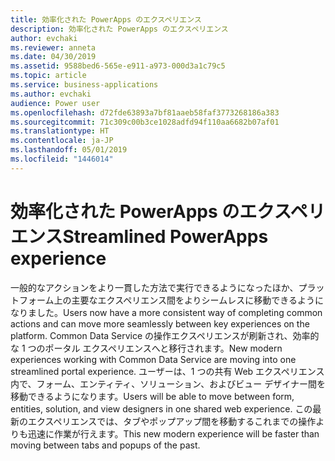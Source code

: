 ```yaml
---
title: 効率化された PowerApps のエクスペリエンス
description: 効率化された PowerApps のエクスペリエンス
author: evchaki
ms.reviewer: anneta
ms.date: 04/30/2019
ms.assetid: 9588bed6-565e-e911-a973-000d3a1c79c5
ms.topic: article
ms.service: business-applications
ms.author: evchaki
audience: Power user
ms.openlocfilehash: d72fde63893a7bf81aaeb58faf3773268186a383
ms.sourcegitcommit: 71c309c00b3ce1028adfd94f110aa6682b07af01
ms.translationtype: HT
ms.contentlocale: ja-JP
ms.lasthandoff: 05/01/2019
ms.locfileid: "1446014"
---
```

# <a name="streamlined-powerapps-experience"></a><span data-ttu-id="90a30-103">効率化された PowerApps のエクスペリエンス</span><span class="sxs-lookup"><span data-stu-id="90a30-103">Streamlined PowerApps experience</span></span>



<span data-ttu-id="90a30-104">一般的なアクションをより一貫した方法で実行できるようになったほか、プラットフォーム上の主要なエクスペリエンス間をよりシームレスに移動できるようになりました。</span><span class="sxs-lookup"><span data-stu-id="90a30-104">Users now have a more consistent way of completing common actions and can move more seamlessly between key experiences on the platform.</span></span>  <span data-ttu-id="90a30-105">Common Data Service の操作エクスペリエンスが刷新され、効率的な 1 つのポータル エクスペリエンスへと移行されます。</span><span class="sxs-lookup"><span data-stu-id="90a30-105">New modern experiences working with Common Data Service are moving into one streamlined portal experience.</span></span> <span data-ttu-id="90a30-106">ユーザーは、1 つの共有 Web エクスペリエンス内で、フォーム、エンティティ、ソリューション、およびビュー デザイナー間を移動できるようになります。</span><span class="sxs-lookup"><span data-stu-id="90a30-106">Users will be able to move between form, entities, solution, and view designers in one shared web experience.</span></span> <span data-ttu-id="90a30-107">この最新のエクスペリエンスでは、タブやポップアップ間を移動するこれまでの操作よりも迅速に作業が行えます。</span><span class="sxs-lookup"><span data-stu-id="90a30-107">This new modern experience will be faster than moving between tabs and popups of the past.</span></span>

